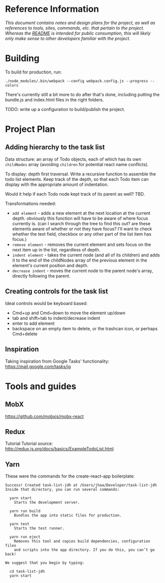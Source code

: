 Reference Information
===========

*This document contains notes and design plans for the project, as well as references to tools, sites, commands, etc. that pertain to the project. Whereas the [README](./README.md) is intended for public consumption, this will likely only make sense to other developers familiar with the project.*

# Building

To build for production, run:

```
./node_modules/.bin/webpack --config webpack.config.js --progress --colors
```

There's currently still a bit more to do after that's done, including putting the bundle.js and index.html files in the right folders.

TODO: write up a configuration to build/publish the project.

# Project Plan

## Adding hierarchy to the task list

Data structure: an array of Todo objects, each of which has its own `childNodes` array (avoiding `children` for potential react name conflicts).

To display: depth first traversal. Write a recursive function to assemble the todo list elements. Keep track of the depth, so that each Todo item can display with the appropriate amount of indentation.

Would it help if each Todo node kept track of its parent as well? TBD.

Transformations needed:
- `add element` - adds a new element at the next location at the current depth. obviously this function will have to be aware of where focus currently is. (can I search through the tree to find this out? are these elements aware of whether or not they have focus? I'll want to check whether the text field, checkbox or any other part of the list item has focus.)
- `remove element` - removes the current element and sets focus on the next item up in the list, regardless of depth.
- `indent element` - takes the current node (and all of its children) and adds it to the end of the childNodes array of the previous element in the element's current position and depth.
- `decrease indent` - moves the current node to the parent node's array, directly following the parent.

## Creating controls for the task list

Ideal controls would be keyboard based:
- Cmd+up and Cmd+down to move the element up/down
- tab and shift+tab to indent/decrease indent
- enter to add element
- backspace on an empty item to delete, or the trashcan icon, or perhaps Cmd+delete

## Inspiration

Taking inspiration from Google Tasks' functionality: https://mail.google.com/tasks/ig


# Tools and guides

## MobX
https://github.com/mobxjs/mobx-react


## Redux

Tutorial
Tutorial source: http://redux.js.org/docs/basics/ExampleTodoList.html

## Yarn
These were the commands for the create-react-app boilerplate:

```
Success! Created task-list-jdh at /Users/jhaa/Developer/task-list-jdh
Inside that directory, you can run several commands:

  yarn start
    Starts the development server.

  yarn run build
    Bundles the app into static files for production.

  yarn test
    Starts the test runner.

  yarn run eject
    Removes this tool and copies build dependencies, configuration files
    and scripts into the app directory. If you do this, you can’t go back!

We suggest that you begin by typing:

  cd task-list-jdh
  yarn start
```
